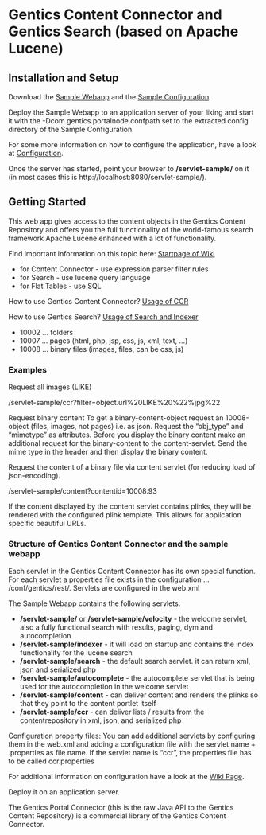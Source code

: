 # Gentics Content Connector and Gentics Search (based on Apache Lucene) #

## Installation and Setup ##
Download the [Sample Webapp](http://archiva.gentics.com:8081/archiva/browse/com.gentics/contentconnector-servlet-sample) and the [Sample Configuration](http://archiva.gentics.com:8081/archiva/browse/com.gentics/contentconnector-config-sample/).

Deploy the Sample Webapp to an application server of your liking and start it with the -Dcom.gentics.portalnode.confpath set to the extracted config directory of the Sample Configuration.

For some more information on how to configure the application, have a look at [Configuration](Configuration.md).

Once the server has started, point your browser to **/servlet-sample/** on it (in most cases this is http://localhost:8080/servlet-sample/).

## Getting Started ##

This web app gives access to the content objects in the Gentics Content Repository and offers you the full functionality of the world-famous search framework Apache Lucene enhanced with a lot of functionality.

Find important information on this topic here:
[Startpage of Wiki](http://code.google.com/p/gtxcontentconnector/wiki/A_STARTPAGE_WIKI)

  * for Content Connector - use expression parser filter rules
  * for Search - use lucene query language
  * for Flat Tables - use SQL

How to use Gentics Content Connector?
[Usage of CCR](http://code.google.com/p/gtxcontentconnector/wiki/Usage)

How to use Gentics Search?
[Usage of Search and Indexer](http://code.google.com/p/gtxcontentconnector/wiki/HowtoUseSearchIndexer)

  * 10002 … folders
  * 10007 … pages (html, php, jsp, css, js, xml, text, …)
  * 10008 … binary files (images, files, can be css, js)

### Examples ###

Request all images (LIKE)

/servlet-sample/ccr?filter=object.url%20LIKE%20%22%jpg%22

Request binary content
To get a binary-content-object request an 10008-object (files, images, not pages) i.e. as json. Request the “obj\_type” and “mimetype” as attributes. Before you display the binary content make an additional request for the binary-content to the content-servlet. Send the mime type in the header and then display the binary content.

Request the content of a binary file via content servlet (for reducing load of json-encoding).

/servlet-sample/content?contentid=10008.93

If the content displayed by the content servlet contains plinks, they will be rendered with the configured plink template. This allows for application specific beautiful URLs.


### Structure of Gentics Content Connector and the sample webapp ###
Each servlet in the Gentics Content Connector has its own special function. For each servlet a properties file exists in the configuration ... /conf/gentics/rest/. Servlets are configured in the web.xml

The Sample Webapp contains the following servlets:

  * **/servlet-sample/** or **/servlet-sample/velocity** - the welocme servlet, also a fully functional search with results, paging, dym and autocompletion
  * **/servlet-sample/indexer** - it will load on startup and contains the index functionality for the lucene search
  * **/servlet-sample/search** - the default search servlet. it can return xml, json and serialized php
  * **/servlet-sample/autocomplete** - the autocomplete servlet that is being used for the autocompletion in the welcome servlet
  * **/servlet-sample/content** - can deliver content and renders the plinks so that they point to the content portlet itself
  * **/servlet-sample/ccr** - can deliver lists / results from the contentrepository in xml, json, and serialized php

Configuration property files:
You can add additional servlets by configuring them in the web.xml and adding a configuration file with the servlet name + .properties as file name.
If the servlet name is “ccr”, the properties file has to be called ccr.properties

For additional information on configuration have a look at the [Wiki Page](Configuration.md).

Deploy it on an application server.

The Gentics Portal Connector (this is the raw Java API to the Gentics Content Repository) is a commercial library of the Gentics Content Connector.